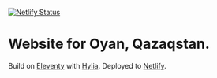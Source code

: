 [![Netlify Status](https://api.netlify.com/api/v1/badges/1c8eb14d-083d-4232-be26-54a5415daf6d/deploy-status)](https://app.netlify.com/sites/oyanqazaqstan/deploys)

# Website for Oyan, Qazaqstan.

Build on [Eleventy](https://11ty.io) with [Hylia](https://github.com/oyanqazastan/website/HYLIADOC.md).
Deployed to [Netlify](https://netlify.com).
